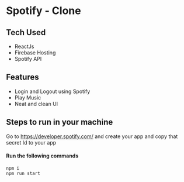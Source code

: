 

# Spotify - Clone

## Tech Used

- ReactJs
- Firebase Hosting
- Spotify API


## Features

- Login and Logout using Spotify
- Play Music
- Neat and clean UI

## Steps to run in your machine

Go to https://developer.spotify.com/ and create your app and copy that secret Id to your app

#### Run the following commands
```
npm i
npm run start
```

